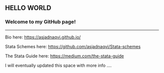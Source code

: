 ## HELLO WORLD
### Welcome to my GitHub page!

---

Bio here: https://asjadnaqvi.github.io/

Stata Schemes here: https://github.com/asjadnaqvi/Stata-schemes

The Stata Guide here: https://medium.com/the-stata-guide


I will eventually updated this space with more info ....

